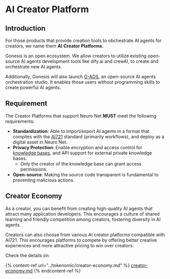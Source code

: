 # AI Creator Platform

## Introduction

For those products that provide creation tools to obchestrate AI agents for creators, we name them **AI** **Creator Platforms.**

Gonesis is an open ecosystem. We allow creators to utilize existing open-source AI agents development tools like dify.ai and crewAI, to create and orchestrate new AI agents.

Additionally, Gonesis will also launch [G-AOS](g-aos-gonesis-ai-orchestration-studio.md), an open-source AI agents orchestration studio. It enables those users without programming skills to create powerful AI agents.

## Requirement

The Creator Platforms that support Neuro Net **MUST** meet the following requirements:

* **Standardization**: Able to import/export AI agents in a format that complies with the [AI721](../../de-ai-agent/ai721.md) standard (primarily workflows), and deploy as a digital asset in Neuro Net.
* **Privacy Protection**: Enable encryption and access control for [knowledge bases](g-kb-gonesis-knowledge-base/), and API support for external private knowledge bases.
  * Only the creator of the knowledge base can grant access permissions.
* **Open-source**: Making the source code transparent is fundamental to preventing malicious actions.

## Creator Economy

As a creator, you can benefit from creating high-quality AI agents that attract many application developers. This encourages a culture of shared learning and friendly competition among creators, fostering diversity in AI agents.

Creators can also choose from various AI creator platforms compatible with AI721. This encourages platforms to compete by offering better creative experiences and more attractive pricing to win over creators.&#x20;

Check the details on:

{% content-ref url="../tokenomic/creator-economy.md" %}
[creator-economy.md](../tokenomic/creator-economy.md)
{% endcontent-ref %}

